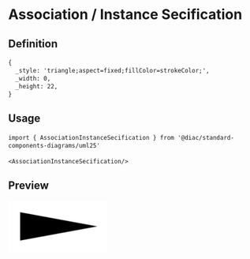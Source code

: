 # Association / Instance Secification

## Definition

```
{
  _style: 'triangle;aspect=fixed;fillColor=strokeColor;',
  _width: 0,
  _height: 22,
}
```

## Usage

```
import { AssociationInstanceSecification } from '@diac/standard-components-diagrams/uml25'

<AssociationInstanceSecification/>
```

## Preview

<img src="./association-instance-secification.png" width="200"/>

